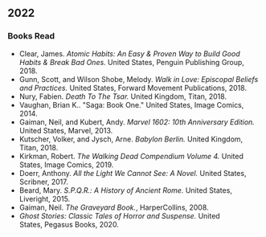 ## 2022  

### Books Read  
 - Clear, James. *Atomic Habits: An Easy & Proven Way to Build Good Habits & Break Bad Ones.* United States, Penguin Publishing Group, 2018.  
 - Gunn, Scott, and Wilson Shobe, Melody. *Walk in Love: Episcopal Beliefs and Practices.* United States, Forward Movement Publications, 2018.  
 - Nury, Fabien. *Death To The Tsar.* United Kingdom, Titan, 2018.  
 - Vaughan, Brian K.. "Saga: Book One." United States, Image Comics, 2014.  
 - Gaiman, Neil, and Kubert, Andy. *Marvel 1602: 10th Anniversary Edition.* United States, Marvel, 2013.  
 - Kutscher, Volker, and Jysch, Arne. *Babylon Berlin.* United Kingdom, Titan, 2018.  
 - Kirkman, Robert. *The Walking Dead Compendium Volume 4.* United States, Image Comics, 2019.  
 - Doerr, Anthony. *All the Light We Cannot See: A Novel.* United States, Scribner, 2017.  
 - Beard, Mary. *S.P.Q.R.: A History of Ancient Rome.* United States, Liveright, 2015.  
 - Gaiman, Neil. *The Graveyard Book.*, HarperCollins, 2008.  
 - *Ghost Stories: Classic Tales of Horror and Suspense.* United States, Pegasus Books, 2020.  
